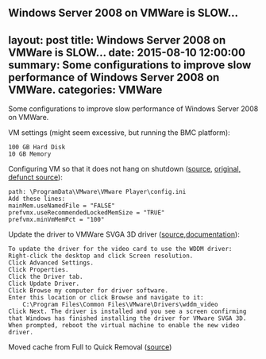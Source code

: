 Windows Server 2008 on VMWare is SLOW...
---
layout:     post
title:      Windows Server 2008 on VMWare is SLOW...
date:       2015-08-10 12:00:00
summary:    Some configurations to improve slow performance of Windows Server 2008 on VMWare. 
categories: VMWare 
---

Some configurations to improve slow performance of Windows Server 2008 on VMWare. 

VM settings (might seem excessive, but running the BMC platform):

    100 GB Hard Disk
    10 GB Memory

Configuring VM so that it does not hang on shutdown ([source](http://superuser.com/questions/424132/vmware-player-slows-down-computer-after-exit), [original, defunct source](http://bryonbrewer.com/?p=223)):

    path: \ProgramData\VMware\VMware Player\config.ini
    Add these lines:
    mainMem.useNamedFile = "FALSE"
    prefvmx.useRecommendedLockedMemSize = "TRUE"
    prefvmx.minVmMemPct = "100"

Update the driver to VMWare SVGA 3D driver ([source](https://communities.vmware.com/thread/264024),[documentation](http://kb.vmware.com/selfservice/microsites/search.do?language=en_US&cmd=displayKC&externalId=2004145)):

    To update the driver for the video card to use the WDDM driver:
    Right-click the desktop and click Screen resolution.
    Click Advanced Settings.
    Click Properties.
    Click the Driver tab.
    Click Update Driver.
    Click Browse my computer for driver software.
    Enter this location or click Browse and navigate to it:
        C:\Program Files\Common Files\VMware\Drivers\wddm_video
    Click Next. The driver is installed and you see a screen confirming that Windows has finished installing the driver for VMware SVGA 3D.
    When prompted, reboot the virtual machine to enable the new video driver.

Moved cache from Full to Quick Removal ([source](http://serverfault.com/a/508888))
